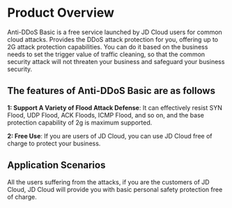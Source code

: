 # Product Overview

Anti-DDoS Basic is a free service launched by JD Cloud users for common cloud attacks. Provides the DDoS attack protection for you, offering up to 2G attack protection capabilities. You can do it based on the business needs to set the trigger value of traffic cleaning, so that the common security attack will not threaten your business and safeguard your business security.

## The features of Anti-DDoS Basic are as follows

**1: Support A Variety of Flood Attack Defense**: It can effectively resist SYN Flood, UDP Flood, ACK Floods, ICMP Flood, and so on, and the base protection capability of 2g is maximum supported.

**2: Free Use**: If you are users of JD Cloud, you can use JD Cloud free of charge to protect your business.

## Application Scenarios

All the users suffering from the attacks, if you are the customers of JD Cloud, JD Cloud will provide you with basic personal safety protection free of charge.
